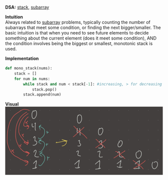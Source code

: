 **DSA:** [stack](./stack.md), [subarray](./subarray.md)  
  
**Intuition**  
Always related to [subarray](./subarray.md) problems, typically counting the number of subarrays that meet some condition, or finding the next bigger/smaller. The basic intuition is that when you need to see future elements to decide something about the current element (does it meet some condition), AND the condition involves being the biggest or smallest, monotonic stack is used.  
  
**Implementation**  
```python  
def mono_stack(nums):  
	stack = []  
	for num in nums:  
		while stack and num < stack[-1]: #increasing, > for decreasing  
			stack.pop()  
		stack.append(num)  
```  
  
**Visual**   
![IMG_9C05E53D493B-1.jpeg](./_pics/IMG_9C05E53D493B-1.jpeg)  
  
  
